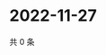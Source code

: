 # 2022-11-27

共 0 条

<!-- BEGIN WEIBO -->
<!-- 最后更新时间 Sun Nov 27 2022 23:13:52 GMT+0800 (China Standard Time) -->

<!-- END WEIBO -->

